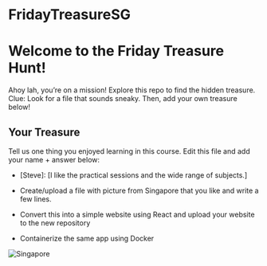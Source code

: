 # FridayTreasureSG
# Welcome to the Friday Treasure Hunt!
Ahoy lah, you’re on a mission! Explore this repo to find the hidden treasure. 
Clue: Look for a file that sounds sneaky. Then, add your own treasure below!

## Your Treasure
Tell us one thing you enjoyed learning in this course. Edit this file and add your name + answer below:
- [Steve]: [I like the practical sessions and the wide range of subjects.]

- Create/upload a file with picture from Singapore that you like and write a few lines.



- Convert this into a simple website using React and upload your website to the new repository
- Containerize the same app using Docker

![Singapore](sg-pic.jpg)

